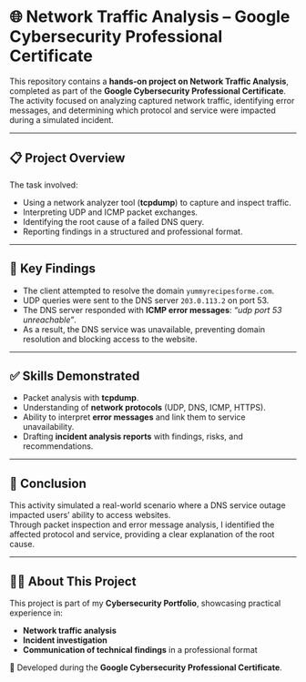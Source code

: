 # 🌐 Network Traffic Analysis – Google Cybersecurity Professional Certificate  

This repository contains a **hands-on project on Network Traffic Analysis**, completed as part of the **Google Cybersecurity Professional Certificate**.  
The activity focused on analyzing captured network traffic, identifying error messages, and determining which protocol and service were impacted during a simulated incident.  

---

## 📋 Project Overview  
The task involved:  
- Using a network analyzer tool (**tcpdump**) to capture and inspect traffic.  
- Interpreting UDP and ICMP packet exchanges.  
- Identifying the root cause of a failed DNS query.  
- Reporting findings in a structured and professional format.  

---

## 🔎 Key Findings  
- The client attempted to resolve the domain `yummyrecipesforme.com`.  
- UDP queries were sent to the DNS server `203.0.113.2` on port 53.  
- The DNS server responded with **ICMP error messages**: *“udp port 53 unreachable”*.  
- As a result, the DNS service was unavailable, preventing domain resolution and blocking access to the website.  

---

## ✅ Skills Demonstrated  
- Packet analysis with **tcpdump**.  
- Understanding of **network protocols** (UDP, DNS, ICMP, HTTPS).  
- Ability to interpret **error messages** and link them to service unavailability.  
- Drafting **incident analysis reports** with findings, risks, and recommendations.  

---

## 🎯 Conclusion  
This activity simulated a real-world scenario where a DNS service outage impacted users’ ability to access websites.  
Through packet inspection and error message analysis, I identified the affected protocol and service, providing a clear explanation of the root cause.  

---

## 🧑‍💻 About This Project  
This project is part of my **Cybersecurity Portfolio**, showcasing practical experience in:  
- **Network traffic analysis**  
- **Incident investigation**  
- **Communication of technical findings** in a professional format  

📌 Developed during the **Google Cybersecurity Professional Certificate**.  
